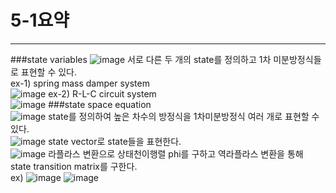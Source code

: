 # 5-1요약  
---  
###state variables
![image](https://github.com/user-attachments/assets/9081bcfe-a781-4477-8134-579527a9b94f)
서로 다른 두 개의 state를 정의하고 1차 미분방정식들로 표현할 수 있다.  
ex-1) spring mass damper system  
![image](https://github.com/user-attachments/assets/e381f0b8-fd44-450a-8feb-8217eaf19438)
ex-2) R-L-C circuit system  
![image](https://github.com/user-attachments/assets/528bd995-34a0-48c7-92e5-1c4abc3b4174)
###state space equation  
![image](https://github.com/user-attachments/assets/99f2b408-9bb5-49ed-8b1a-c4260174fef6)
state를 정의하여 높은 차수의 방정식을 1차미분방정식 여러 개로 표현할 수 있다.  
![image](https://github.com/user-attachments/assets/de19b35e-9711-4e56-b290-53cc483685af)
state vector로 state들을 표현한다.  
![image](https://github.com/user-attachments/assets/21b342fb-4c4e-4253-a337-d8afb9533a62)
라플라스 변환으로 상태천이행렬 phi를 구하고 역라플라스 변환을 통해 state transition matrix를 구한다.  
ex)
![image](https://github.com/user-attachments/assets/6ddbd9c3-7fd0-4d2d-b86c-e21cad10350c)
![image](https://github.com/user-attachments/assets/be114cd7-575b-4c9b-8399-9b47770720a2)
